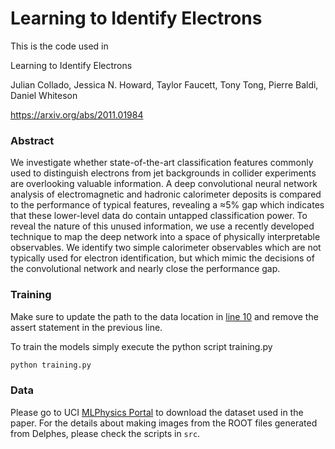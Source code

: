 # Learning to Identify Electrons

This is the code used in

Learning to Identify Electrons

Julian Collado, Jessica N. Howard, Taylor Faucett, Tony Tong, Pierre Baldi, Daniel Whiteson

https://arxiv.org/abs/2011.01984

### Abstract 
We investigate whether state-of-the-art classification features commonly used to distinguish electrons from jet backgrounds in collider experiments are overlooking valuable information. A deep convolutional neural network analysis of electromagnetic and hadronic calorimeter deposits is compared to the performance of typical features, revealing a ≈5% gap which indicates that these lower-level data do contain untapped classification power. To reveal the nature of this unused information, we use a recently developed technique to map the deep network into a space of physically interpretable observables. We identify two simple calorimeter observables which are not typically used for electron identification, but which mimic the decisions of the convolutional network and nearly close the performance gap. 

### Training
Make sure to update the path to the data location in [line 10][line10] and remove the assert statement in the previous line.

To train the models simply execute the python script training.py

```bash
python training.py 
```

### Data 
Please go to UCI [MLPhysics Portal][MLPhysics] to download the dataset used in the paper. For the details about making images from the ROOT files generated from Delphes, please check the scripts in `src`.


[root-url]: https://root.cern.ch/
[delphes-url]: https://cp3.irmp.ucl.ac.be/projects/delphes
[line10]: https://github.com/TDHTTTT/eID/blob/b2356c0e1f9bd6a9d0949dae3cae87e557802bab/train/data_loader.py#L10
[MLPhysics]: http://mlphysics.ics.uci.edu/data/2020_electron/
